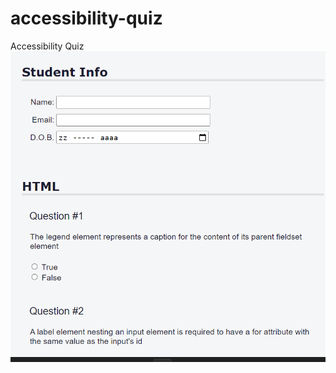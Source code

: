 # accessibility-quiz
 Accessibility Quiz
<img src="https://raw.githubusercontent.com/CodrinGavan/accessibility-quiz/master/Accessibility-Quiz.png"/>